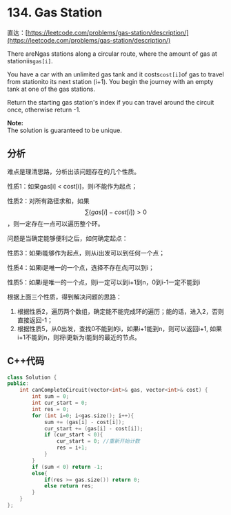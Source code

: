 # 134. Gas Station

直达：[https://leetcode.com/problems/gas-station/description/](https://leetcode.com/problems/gas-station/description/)

There areNgas stations along a circular route, where the amount of gas at stationiis`gas[i]`.

You have a car with an unlimited gas tank and it costs`cost[i]`of gas to travel from stationito its next station \(i+1\). You begin the journey with an empty tank at one of the gas stations.

Return the starting gas station's index if you can travel around the circuit once, otherwise return -1.

**Note:**  
The solution is guaranteed to be unique.

## 分析

难点是理清思路，分析出该问题存在的几个性质。

性质1：如果gas\[i\] &lt; cost\[i\]，则i不能作为起点；

性质2：对所有路径求和，如果$$\sum{(gas[i] - cost[i])} > 0$$，则一定存在一点可以遍历整个环。

问题是当确定能够便利之后，如何确定起点：

性质3：如果i能够作为起点，则从i出发可以到任何一个点；

性质4：如果i是唯一的一个点，选择不存在点j可以到i；

性质5：如果i是唯一的一个点，则i一定可以到i+1到n，0到i-1一定不能到i

根据上面三个性质，得到解决问题的思路：

1. 根据性质2，遍历两个数组，确定能不能完成环的遍历；能的话，进入2，否则直接返回-1；
2. 根据性质5，从0出发，查找0不能到的i，如果i+1能到n，则可以返回i+1, 如果i+1不能到n，则将i更新为i能到的最近的节点。

## C++代码

```cpp
class Solution {
public:
    int canCompleteCircuit(vector<int>& gas, vector<int>& cost) {
        int sum = 0;
        int cur_start = 0;
        int res = 0;
        for (int i=0; i<gas.size(); i++){
            sum += (gas[i] - cost[i]);
            cur_start += (gas[i] - cost[i]);
            if (cur_start < 0){
                cur_start = 0; //重新开始计数
                res = i+1;
            }
        }
        if (sum < 0) return -1;
        else{
            if(res >= gas.size()) return 0;
            else return res;
        }
    }
};
```



